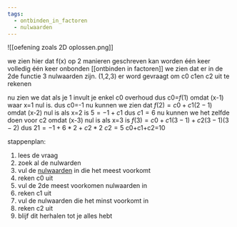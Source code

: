 ```yaml
---
tags:
  - ontbinden_in_factoren
  - nulwaarden
---
```

![[oefening zoals 2D oplossen.png]]

we zien hier dat f(x) op 2 manieren geschreven kan worden 
één keer volledig 
één keer onbonden
[[ontbinden in factoren]]
we zien dat er in de 2de functie 3 nulwaarden zijn. (1,2,3)
er word gevraagt om c0 c1en c2 uit te rekenen 

nu zien we dat als je 1 invult je enkel c0 overhoud dus c0=$f(1)$ omdat (x-1) waar x=1 nul is.
dus c0=-1
nu kunnen we zien dat $f(2)=c0+c1(2-1)$ omdat (x-2) nul is als x=2 is
$5=-1+c1$
dus
$c1=6$
nu kunnen we het zelfde doen voor c2 omdat (x-3) nul is als x=3 is
$f(3)=c0+c1(3-1)+c2(3-1)(3-2)$
dus 
$21=-1+6*2+c2*2$
$c2=5$
c0+c1+c2=10

stappenplan:
1. lees de vraag
2. zoek al de nulwarden 
3. vul de [nulwaarden](1.3%20nulwaarden%20en%20tekenschema.md) in die het meest voorkomt 
4. reken c0 uit
5. vul de 2de meest voorkomen nulwaarden in 
6. reken c1 uit
7. vul de nulwaarden die het minst voorkomt in
8. reken c2 uit
9. blijf dit herhalen tot je alles hebt

